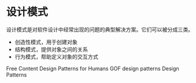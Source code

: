 # 设计模式

设计模式是对软件设计中经常出现的问题的典型解决方案。它们可以被分成三类。

- 创造性模式，用于创建对象
- 结构模式，提供对象之间的关系
- 行为模式，帮助定义对象的交互方式

<ResourceGroupTitle>Free Content</ResourceGroupTitle>
<BadgeLink colorScheme='yellow' badgeText='Read' href='https://github.com/kamranahmedse/design-patterns-for-humans'>Design Patterns for Humans</BadgeLink>
<BadgeLink colorScheme='yellow' badgeText='Read' href='https://springframework.guru/gang-of-four-design-patterns/'>GOF design patterns</BadgeLink>
<BadgeLink colorScheme='yellow' badgeText='Read' href='https://refactoring.guru/design-patterns'>Design Patterns</BadgeLink>
